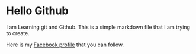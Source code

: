 # Hello Github

I am Learning git and Github. This is a simple markdown file that I am trying to create.

Here is my [Facebook profile](https://facebook.com/rusafy) that you can follow.
